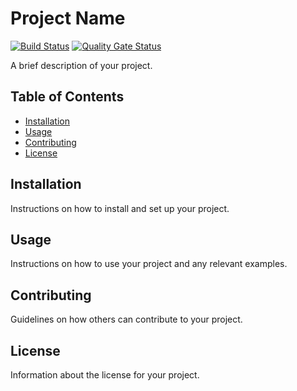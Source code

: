 # Project Name
[![Build Status](https://drone.germainleignel.com/api/badges/MSPR-PayeTonKawa/gestionCommandes/status.svg?ref=refs/heads/main)](https://drone.germainleignel.com/MSPR-PayeTonKawa/gestionCommandes)
[![Quality Gate Status](https://sonar.germainleignel.com/api/project_badges/measure?project=MSPR-PayeTonKawa_gestionCommandes_909bdf9b-3c96-4895-9a16-4f87c5490a8f&metric=alert_status&token=sqb_26f003e076152d84889ad1bcdf8686b32d6fb263)](https://sonar.germainleignel.com/dashboard?id=MSPR-PayeTonKawa_gestionCommandes_909bdf9b-3c96-4895-9a16-4f87c5490a8f)

A brief description of your project.

## Table of Contents

- [Installation](#installation)
- [Usage](#usage)
- [Contributing](#contributing)
- [License](#license)

## Installation

Instructions on how to install and set up your project.

## Usage

Instructions on how to use your project and any relevant examples.

## Contributing

Guidelines on how others can contribute to your project.

## License

Information about the license for your project.